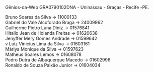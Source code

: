 Gênios-da-Web
GRA0790102DNA - Uninassau - Graças - Recife -PE.

Bruno Soares da Silva -> 11000133       <br/>
Gabriel do Vale Alcoforado Braga -> 24009962      <br/>
Guilherme Pietro Luna Diniz -> 01576841      <br/>
Hitallo Jean de Holanda Freitas -> 01620638      <br/>
Jenyffer Mery Gomes Andrade -> 01599642      <br/>v
Luiz Vinicius Lima da Silva -> 01603161      <br/>
Márlya Monique da Silva -> 01597623      <br/>
Matheus Soares Lemos -> 01608078      <br/>
Pedro Dutra de Albuquerque Macedo -> 01602996      <br/>
Ronaldo de Souza Paixão Junior -> 01604034      <br/>
